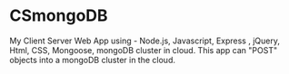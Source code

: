 # CSmongoDB
My Client Server Web App using - Node.js, Javascript, Express , jQuery, Html, CSS, Mongoose, mongoDB  cluster in cloud.
This app can "POST" objects into a mongoDB cluster in the cloud.

